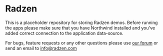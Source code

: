 # Radzen

This is a placeholder repository for storing Radzen demos. Before running the apps please make sure that you have Northwind installed and you've added correct connection to the application data-source.

For bugs, feature requests or any other questions please use [our forum](https://forum.radzen.com/) or send an email to info@radzen.com
